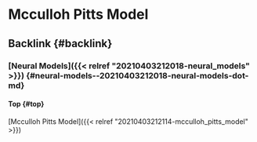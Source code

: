 # Mcculloh Pitts Model


## Backlink {#backlink}


### [Neural Models]({{< relref "20210403212018-neural_models" >}}) {#neural-models--20210403212018-neural-models-dot-md}


#### Top {#top}

[Mcculloh Pitts Model]({{< relref "20210403212114-mcculloh_pitts_model" >}})
